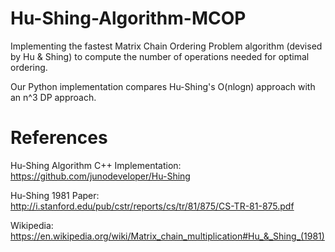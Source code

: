 # Hu-Shing-Algorithm-MCOP
Implementing the fastest Matrix Chain Ordering Problem algorithm (devised by Hu &amp; Shing) to compute the number of operations needed for optimal ordering.

Our Python implementation compares Hu-Shing's O(nlogn) approach with an n^3 DP approach.


# References
Hu-Shing Algorithm C++ Implementation: https://github.com/junodeveloper/Hu-Shing

Hu-Shing 1981 Paper: http://i.stanford.edu/pub/cstr/reports/cs/tr/81/875/CS-TR-81-875.pdf

Wikipedia: https://en.wikipedia.org/wiki/Matrix_chain_multiplication#Hu_&_Shing_(1981)

